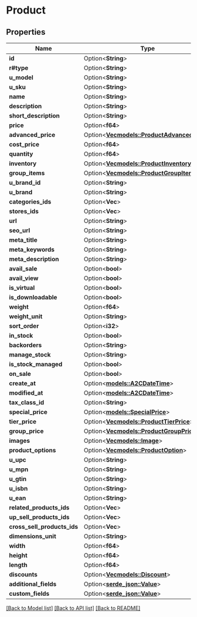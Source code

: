 # Product

## Properties

Name | Type | Description | Notes
------------ | ------------- | ------------- | -------------
**id** | Option<**String**> |  | [optional]
**r#type** | Option<**String**> |  | [optional]
**u_model** | Option<**String**> |  | [optional]
**u_sku** | Option<**String**> |  | [optional]
**name** | Option<**String**> |  | [optional]
**description** | Option<**String**> |  | [optional]
**short_description** | Option<**String**> |  | [optional]
**price** | Option<**f64**> |  | [optional]
**advanced_price** | Option<[**Vec<models::ProductAdvancedPrice>**](Product_AdvancedPrice.md)> |  | [optional]
**cost_price** | Option<**f64**> |  | [optional]
**quantity** | Option<**f64**> |  | [optional]
**inventory** | Option<[**Vec<models::ProductInventory>**](Product_Inventory.md)> |  | [optional]
**group_items** | Option<[**Vec<models::ProductGroupItem>**](Product_GroupItem.md)> |  | [optional]
**u_brand_id** | Option<**String**> |  | [optional]
**u_brand** | Option<**String**> |  | [optional]
**categories_ids** | Option<**Vec<String>**> |  | [optional]
**stores_ids** | Option<**Vec<String>**> |  | [optional]
**url** | Option<**String**> |  | [optional]
**seo_url** | Option<**String**> |  | [optional]
**meta_title** | Option<**String**> |  | [optional]
**meta_keywords** | Option<**String**> |  | [optional]
**meta_description** | Option<**String**> |  | [optional]
**avail_sale** | Option<**bool**> |  | [optional]
**avail_view** | Option<**bool**> |  | [optional]
**is_virtual** | Option<**bool**> |  | [optional]
**is_downloadable** | Option<**bool**> |  | [optional]
**weight** | Option<**f64**> |  | [optional]
**weight_unit** | Option<**String**> |  | [optional]
**sort_order** | Option<**i32**> |  | [optional]
**in_stock** | Option<**bool**> |  | [optional]
**backorders** | Option<**String**> |  | [optional]
**manage_stock** | Option<**String**> |  | [optional]
**is_stock_managed** | Option<**bool**> |  | [optional]
**on_sale** | Option<**bool**> |  | [optional]
**create_at** | Option<[**models::A2CDateTime**](A2CDateTime.md)> |  | [optional]
**modified_at** | Option<[**models::A2CDateTime**](A2CDateTime.md)> |  | [optional]
**tax_class_id** | Option<**String**> |  | [optional]
**special_price** | Option<[**models::SpecialPrice**](SpecialPrice.md)> |  | [optional]
**tier_price** | Option<[**Vec<models::ProductTierPrice>**](Product_TierPrice.md)> |  | [optional]
**group_price** | Option<[**Vec<models::ProductGroupPrice>**](Product_GroupPrice.md)> |  | [optional]
**images** | Option<[**Vec<models::Image>**](Image.md)> |  | [optional]
**product_options** | Option<[**Vec<models::ProductOption>**](Product_Option.md)> |  | [optional]
**u_upc** | Option<**String**> |  | [optional]
**u_mpn** | Option<**String**> |  | [optional]
**u_gtin** | Option<**String**> |  | [optional]
**u_isbn** | Option<**String**> |  | [optional]
**u_ean** | Option<**String**> |  | [optional]
**related_products_ids** | Option<**Vec<String>**> |  | [optional]
**up_sell_products_ids** | Option<**Vec<String>**> |  | [optional]
**cross_sell_products_ids** | Option<**Vec<String>**> |  | [optional]
**dimensions_unit** | Option<**String**> |  | [optional]
**width** | Option<**f64**> |  | [optional]
**height** | Option<**f64**> |  | [optional]
**length** | Option<**f64**> |  | [optional]
**discounts** | Option<[**Vec<models::Discount>**](Discount.md)> |  | [optional]
**additional_fields** | Option<[**serde_json::Value**](.md)> |  | [optional]
**custom_fields** | Option<[**serde_json::Value**](.md)> |  | [optional]

[[Back to Model list]](../README.md#documentation-for-models) [[Back to API list]](../README.md#documentation-for-api-endpoints) [[Back to README]](../README.md)


